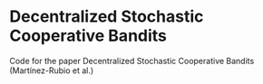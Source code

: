 #  Decentralized Stochastic Cooperative Bandits
Code for the paper Decentralized Stochastic Cooperative Bandits (Martínez-Rubio et al.)
